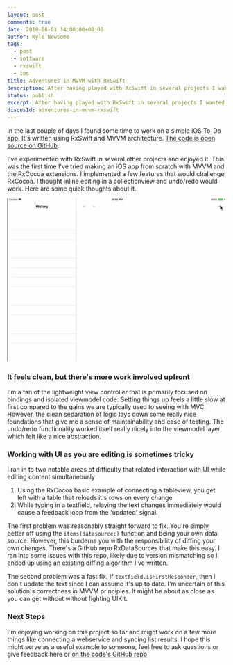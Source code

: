 ```yaml
---
layout: post
comments: true
date: 2018-06-01 14:00:00+00:00
author: Kyle Newsome
tags:
  - post
  - software
  - rxswift
  - ios
title: Adventures in MVVM with RxSwift
description: After having played with RxSwift in several projects I wanted to try to use it in an app with MVVM architecture principles
status: publish
excerpt: After having played with RxSwift in several projects I wanted to try to use it in an app with MVVM architecture principles
disqusId: adventures-in-mvvm-rxswift
---
```



In the last couple of days I found some time to work on a simple iOS To-Do app. It's written using RxSwift and MVVM architecture. [The code is open source on GitHub][1].

I've experimented with RxSwift in several other projects and enjoyed it. This was the first time I've tried making an iOS app from scratch with MVVM and the RxCocoa extensions. I implemented a few features that would challenge RxCocoa. I thought inline editing in a collectionview and undo/redo would work. Here are some quick thoughts about it.

<img class="img-thumbnail" src="https://github.com/bitwit/The-Do-List/raw/master/the-do-list-app.gif" />

### It feels clean, but there's more work involved upfront

I'm a fan of the lightweight view controller that is primarily focused on bindings and isolated viewmodel code. Setting things up feels a little slow at first compared to the gains we are typically used to seeing with MVC. However, the clean separation of logic lays down some really nice foundations that give me a sense of maintainability and ease of testing. The undo/redo functionality worked itself really nicely into the viewmodel layer which felt like a nice abstraction.

### Working with UI as you are editing is sometimes tricky

I ran in to two notable areas of difficulty that related interaction with UI while editing content simultaneously

1. Using the RxCocoa basic example of connecting a tableview, you get left with a table that reloads it's rows on every change
2. While typing in a textfield, relaying the text changes immediately would cause a feedback loop from the 'updated' signal.

The first problem was reasonably straight forward to fix. You're simply better off using the `items(datasource:)` function and being your own data source. However, this burderns you with the responsibility of diffing your own changes. There's a GitHub repo RxDataSources that make this easy. I ran into some issues with this repo, likely due to version mismatching so I ended up using an existing diffing algorithm I've written.

The second problem was a fast fix. If `textfield.isFirstResponder`, then I don't update the text since I can assume it's up to date. I'm uncertain of this solution's correctness in MVVM principles. It might be about as close as you can get without without fighting UIKit.

### Next Steps

I'm enjoying working on this project so far and might work on a few more things like connecting a webservice and syncing list results. I hope this might serve as a useful example to someone, feel free to ask questions or give feedback here or [on the code's GitHub repo][1]

[1]: https://github.com/bitwit/The-Do-List
